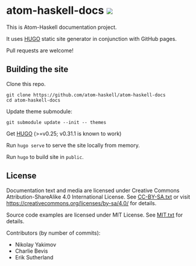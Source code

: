 # atom-haskell-docs ![](https://david-dm.org/atom-haskell/atom-haskell-docs.svg)

This is Atom-Haskell documentation project.

It uses [HUGO](https://gohugo.io/) static site generator in conjunction with GitHub pages.

Pull requests are welcome!

## Building the site

Clone this repo.

```
git clone https://github.com/atom-haskell/atom-haskell-docs
cd atom-haskell-docs
```

Update theme submodule:

```
git submodule update --init -- themes
```

Get [HUGO](https://gohugo.io/) (>=v0.25; v0.31.1 is known to work)

Run `hugo serve` to serve the site locally from memory.

Run `hugo` to build site in `public`.

## License

Documentation text and media are licensed under Creative Commons Attribution-ShareAlike 4.0 International License. See [CC-BY-SA.txt](https://github.com/atom-haskell/atom-haskell-docs/blob/master/CC-BY-SA.txt) or visit https://creativecommons.org/licenses/by-sa/4.0/ for details.

Source code examples are licensed under MIT License. See [MIT.txt](https://github.com/atom-haskell/atom-haskell-docs/blob/master/MIT.txt) for details.

Contributors (by number of commits):

<!-- BEGIN CONTRIBUTORS LIST -->
* Nikolay Yakimov
* Charlie Bevis
* Erik Sutherland

<!-- END CONTRIBUTORS LIST -->
